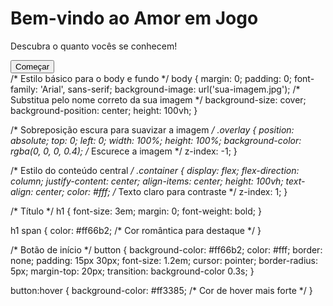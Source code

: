 <!DOCTYPE html>
<html lang="pt-br">
<head>
  <meta charset="UTF-8">
  <meta name="viewport" content="width=device-width, initial-scale=1.0">
  <title>Amor em Jogo</title>
  <link rel="stylesheet" href="styles.css">
</head>
<body>
  <div class="container">
    <h1>Bem-vindo ao <span>Amor em Jogo</span></h1>
    <p>Descubra o quanto vocês se conhecem!</p>
    <button onclick="startGame()">Começar</button>
  </div>
  <div class="overlay"></div> <!-- Overlay escuro -->
</body>
</html>
/* Estilo básico para o body e fundo */
body {
  margin: 0;
  padding: 0;
  font-family: 'Arial', sans-serif;
  background-image: url('sua-imagem.jpg'); /* Substitua pelo nome correto da sua imagem */
  background-size: cover;
  background-position: center;
  height: 100vh;
}

/* Sobreposição escura para suavizar a imagem */
.overlay {
  position: absolute;
  top: 0;
  left: 0;
  width: 100%;
  height: 100%;
  background-color: rgba(0, 0, 0, 0.4); /* Escurece a imagem */
  z-index: -1;
}

/* Estilo do conteúdo central */
.container {
  display: flex;
  flex-direction: column;
  justify-content: center;
  align-items: center;
  height: 100vh;
  text-align: center;
  color: #fff; /* Texto claro para contraste */
  z-index: 1;
}

/* Título */
h1 {
  font-size: 3em;
  margin: 0;
  font-weight: bold;
}

h1 span {
  color: #ff66b2; /* Cor romântica para destaque */
}

/* Botão de início */
button {
  background-color: #ff66b2;
  color: #fff;
  border: none;
  padding: 15px 30px;
  font-size: 1.2em;
  cursor: pointer;
  border-radius: 5px;
  margin-top: 20px;
  transition: background-color 0.3s;
}

button:hover {
  background-color: #ff3385; /* Cor de hover mais forte */
}
